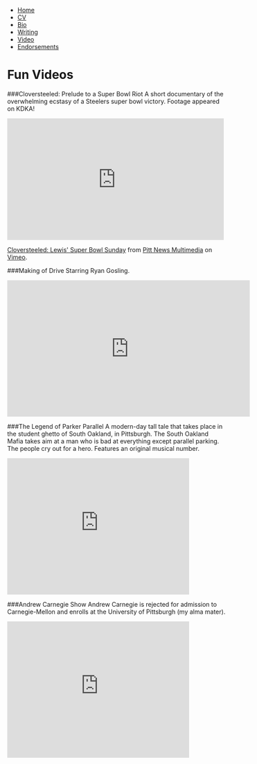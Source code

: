 * [Home](/)
* <a href="/cv.pdf" target="_blank">CV</a>
* [Bio](/bio.html)
* [Writing](/writing.html)
* [Video](/video.html)
* [Endorsements](/endorsements.html)

# Fun Videos

###Cloversteeled: Prelude to a Super Bowl Riot
A short documentary of the overwhelming ecstasy of a Steelers super bowl victory. Footage appeared on KDKA!
<iframe src="http://player.vimeo.com/video/3177379" width="500" height="281" frameborder="0" webkitAllowFullScreen mozallowfullscreen allowFullScreen></iframe> <p><a href="http://vimeo.com/3177379">Cloversteeled: Lewis' Super Bowl Sunday</a> from <a href="http://vimeo.com/pittnews">Pitt News Multimedia</a> on <a href="http://vimeo.com">Vimeo</a>.</p>

###Making of Drive
Starring Ryan Gosling.
<iframe width="560" height="315" src="http://www.youtube.com/embed/9S6dKLaqoOk" frameborder="0" allowfullscreen></iframe>

###The Legend of Parker Parallel
A modern-day tall tale that takes place in the student ghetto of South Oakland, in Pittsburgh. The South Oakland Mafia takes aim at a man who is bad at everything except parallel parking. The people cry out for a hero. Features an original musical number.
<iframe width="420" height="315" src="http://www.youtube.com/embed/IGp2vViQPh8" frameborder="0" allowfullscreen></iframe>

###Andrew Carnegie Show
Andrew Carnegie is rejected for admission to Carnegie-Mellon and enrolls at the University of Pittsburgh (my alma mater).

<iframe width="420" height="315" src="http://www.youtube.com/embed/TYAMeqkb6Cg" frameborder="0" allowfullscreen></iframe>


